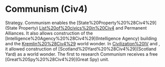 # Communism (Civ4)

Strategy.
Communism enables the [State%20Property%20%28Civ4%29](State Property) [List%20of%20civics%20in%20Civ4](civic) and Permanent Alliances. It also allows construction of the [Intelligence%20Agency%20%28Civ4%29](Intelligence Agency) building and the [Kremlin%20%28Civ4%29](Kremlin) world wonder. In [Civilization%20IV](Vanilla) and , it allowed construction of [Scotland%20Yard%20%28Civ4%29](Scotland Yard) as a world wonder. The first to research Communism receives a free [Great%20Spy%20%28Civ4%29](Great Spy) unit.